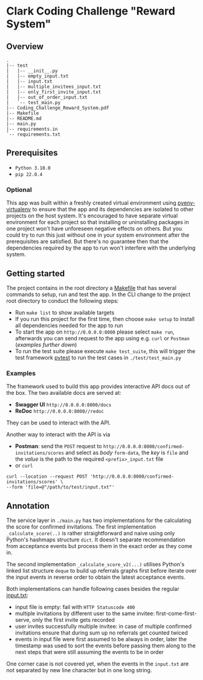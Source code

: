 Clark Coding Challenge "Reward System"
===

## Overview

```
.
|-- test
|   |-- __init__.py
|   |-- empty_input.txt
|   |-- input.txt
|   |-- multiple_invitees_input.txt
|   |-- only_first_invite_input.txt
|   |-- out_of_order_input.txt
|   `-- test_main.py
|-- Coding_Challenge_Reward_System.pdf
|-- Makefile
|-- README.md
|-- main.py
|-- requirements.in
`-- requirements.txt
```

## Prerequisites

- `Python 3.10.0`
- `pip 22.0.4`

### Optional

This app was built within a freshly created virtual environment using [pyenv-virtualenv](https://github.com/pyenv/pyenv-virtualenv) to ensure that the app and its dependencies are isolated to other projects on the host system. It's encouraged to have separate virtual environment for each project so that installing or uninstalling packages in one project won't have unforeseen negative effects on others. But you could try to run this just without one in your system environment after the prerequisites are satisfied. But there's no guarantee then that the dependencies required by the app to run won't interfere with the underlying system.

## Getting started

The project contains in the root directory a [Makefile](Makefile) that has several commands to setup, run and test the app. In the CLI change to the project root directory to conduct the following steps:

- Run `make list` to show available targets
- If you run this project for the first time, then choose `make setup` to install all dependencies needed for the app to run
- To start the app on `http://0.0.0.0:8000` please select `make run`, afterwards you can send request to the app using e.g. `curl` or `Postman` (_examples further down_)
- To run the test suite please execute `make test_suite`, this will trigger the test framework [pytest](https://docs.pytest.org/en/7.1.x/) to run the test cases in `./test/test_main.py`

### Examples

The framework used to build this app provides interactive API docs out of the box. The two available docs are served at:

- **Swagger UI** `http://0.0.0.0:8000/docs`
- **ReDoc** `http://0.0.0.0:8000//redoc`

They can be used to interact with the API.

Another way to interact with the API is via 

- **Postman**: send the `POST` request to `http://0.0.0.0:8000/confirmed-invitations/scores` and select as *body* `form-data`, the *key* is `file` and the *value* is the path to the required `<prefix>_input.txt` file
- or `curl`
```
curl --location --request POST 'http://0.0.0.0:8000/confirmed-invitations/scores' \
--form 'file=@"/path/to/test/input.txt"'
``` 

## Annotation

The service layer in `./main.py` has two implementations for the calculating the score for confirmed invitations. The first implementation `_calculate_score(..)` is rather straightforward and naive using only Python's hashmaps structure `dict`. It doesn't separate recommendation from acceptance events but process them in the exact order as they come in.

The second implementation `_calculate_score_v2(...)` utilises Python's linked list structure `deque` to build up referrals graphs first before iterate over the input events in reverse order to obtain the latest acceptance events.

Both implementations can handle following cases besides the regular [input.txt](test/input.txt):

- input file is empty: fail with `HTTP Statuscode 400`
- multiple invitations by different user to the same invitee: first-come-first-serve, only the first invite gets recorded
- user invites successfully multiple invitee: in case of multiple confirmed invitations ensure that during sum up no referrals get counted twiced
- events in input file were first assumed to be always in order, later the timestamp was used to sort the events before passing them along to the next steps that were still assuming the events to be in order

One corner case is not covered yet, when the events in the `input.txt` are not separated by new line character but in one long string.